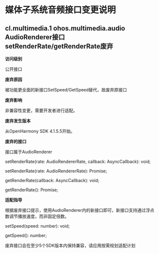 # 媒体子系统音频接口变更说明

## cl.multimedia.1 ohos.multimedia.audio AudioRenderer接口setRenderRate/getRenderRate废弃

**访问级别**

公开接口

**废弃原因**

被功能更全面的新接口SetSpeed/GetSpeed替代，故废弃原接口

**废弃影响**

非兼容性变更，需要开发者进行适配。

**废弃发生版本**

从OpenHarmony SDK 4.1.5.5开始。

**废弃的接口**

接口属于AudioRenderer

setRenderRate(rate: AudioRendererRate, callback: AsyncCallback<void>): void;

setRenderRate(rate: AudioRendererRate): Promise<void>;

getRenderRate(callback: AsyncCallback<AudioRendererRate>): void;

getRenderRate(): Promise<AudioRendererRate>;

**适配指导**

根据废弃接口提示，使用AudioRenderer内的新接口即可，新接口支持通过浮点数调节播放速度，而非固定倍数。

setSpeed(speed: number): void;

getSpeed(): number;

废弃接口会在至少5个SDK版本内保持兼容，请应用按需规划适配计划